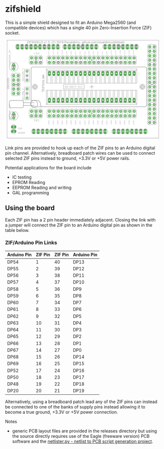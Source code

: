 # zifshield

This is a simple shield designed to fit an Arduino Mega2560  (and compatible devices) which has a single 40 pin Zero-Insertion Force (ZIF) socket.

![Board Silk Screen](https://github.com/revaldinho/zifshield/blob/master/doc/zifshield_v1.0.png?raw=true)

Link pins are provided to hook up each of the ZIF pins to an Arduino digital pin channel. Alternatively, breadboard patch wires can be used to connect selected ZIF pins instead to ground, +3.3V or +5V power rails.

Potential applications for the board include
- IC testing
- EPROM Reading
- EEPROM Reading and writing
- GAL programming

## Using the board

Each ZIF pin has a 2 pin header immediately adjacent. Closing the link with a jumper will connect the ZIF pin to an Arduino digital pin as shown in the table below. 

### ZIF/Arduino Pin Links
 
| Arduino Pin | ZIF Pin | ZIF Pin | Arduino Pin |
| -- | -- | -- | -- |
| DP54 | 1  |  40  | DP13 |
| DP55 | 2  |  39  | DP12 |
| DP56 | 3  |  38  | DP11 |
| DP57 | 4  |  37  | DP10 |
| DP58 | 5  |  36  | DP9  |
| DP59 | 6  |  35  | DP8  |
| DP60 | 7  |  34  | DP7  |
| DP61 | 8  |  33  | DP6  |
| DP62 | 9  |  32  | DP5  |
| DP63 | 10 |  31  | DP4  |
| DP64 | 11 |  30  | DP3  |
| DP65 | 12 |  29  | DP2  |
| DP66 | 13 |  28  | DP1  |
| DP67 | 14 |  27  | DP0  |
| DP68 | 15 |  26  | DP14 |
| DP69 | 16 |  25  | DP15 |
| DP52 | 17 |  24  | DP16 |
| DP50 | 18 |  23  | DP17 |
| DP48 | 19 |  22  | DP18 |
| DP20 | 20 |  21  | DP19 |

Alternatively, using a breadboard patch lead any of the ZIF pins can instead be connected to one of the banks of supply pins instead allowing it to become a true ground, +3.3V or +5V power connection.


Notes
- generic PCB layout files are provided in the releases directory but using the source directly requires use of the Eagle (freeware version) PCB software and the [netlister.py - netlist to PCB script generation project](https://github.com/revaldinho/netlister).














  
